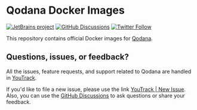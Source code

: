 # Qodana Docker Images

[![JetBrains project](https://jb.gg/badges/official.svg)](https://confluence.jetbrains.com/display/ALL/JetBrains+on+GitHub)
[![GitHub Discussions](https://img.shields.io/github/discussions/jetbrains/qodana)][jb:discussions]
[![Twitter Follow](https://img.shields.io/twitter/follow/Qodana?style=social&logo=twitter)][jb:twitter]

This repository contains official Docker images for [Qodana](https://hub.docker.com/search?q=jetbrains%2Fqodana-).

## Questions, issues, or feedback?

All the issues, feature requests, and support related to Qodana are handled in [YouTrack][youtrack].

If you'd like to file a new issue, please use the link [YouTrack | New Issue][youtrack-new-issue]. Also, you can use the [GitHub Discussions][jb:discussions] to ask questions or share your feedback.

[gh:qodana]: https://github.com/JetBrains/qodana-action/actions/workflows/code_scanning.yml
[youtrack]: https://youtrack.jetbrains.com/issues/QD
[youtrack-new-issue]: https://youtrack.jetbrains.com/newIssue?project=QD&c=Platform%20GitHub%20action
[jb:confluence-on-gh]: https://confluence.jetbrains.com/display/ALL/JetBrains+on+GitHub
[jb:discussions]: https://jb.gg/qodana-discussions
[jb:twitter]: https://twitter.com/Qodana
[jb:docker]: https://hub.docker.com/r/jetbrains/qodana